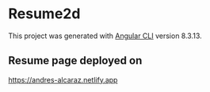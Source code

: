 # Resume2d

This project was generated with [Angular CLI](https://github.com/angular/angular-cli) version 8.3.13.

## Resume page deployed on
https://andres-alcaraz.netlify.app
